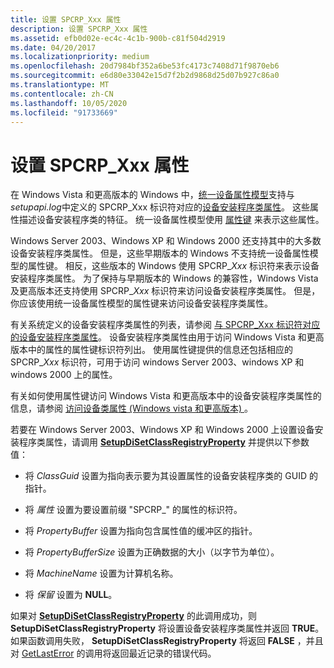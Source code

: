 ```yaml
---
title: 设置 SPCRP_Xxx 属性
description: 设置 SPCRP_Xxx 属性
ms.assetid: efb0d02e-ec4c-4c1b-900b-c81f504d2919
ms.date: 04/20/2017
ms.localizationpriority: medium
ms.openlocfilehash: 20d7984bf352a6be53fc4173c7408d71f9870eb6
ms.sourcegitcommit: e6d80e33042e15d7f2b2d9868d25d07b927c86a0
ms.translationtype: MT
ms.contentlocale: zh-CN
ms.lasthandoff: 10/05/2020
ms.locfileid: "91733669"
---
```

# <a name="setting-spcrp_xxx-properties"></a>设置 SPCRP_Xxx 属性


在 Windows Vista 和更高版本的 Windows 中，[统一设备属性模型](unified-device-property-model--windows-vista-and-later-.md)支持与*setupapi.log*中定义的 SPCRP_Xxx 标识符对应的[设备安装程序类属性](/previous-versions/ff542239(v=vs.85))。 这些属性描述设备安装程序类的特征。 统一设备属性模型使用 [属性键](property-keys.md) 来表示这些属性。

Windows Server 2003、Windows XP 和 Windows 2000 还支持其中的大多数设备安装程序类属性。 但是，这些早期版本的 Windows 不支持统一设备属性模型的属性键。 相反，这些版本的 Windows 使用 SPCRP_*Xxx* 标识符来表示设备安装程序类属性。 为了保持与早期版本的 Windows 的兼容性，Windows Vista 及更高版本还支持使用 SPCRP_*Xxx* 标识符来访问设备安装程序类属性。 但是，你应该使用统一设备属性模型的属性键来访问设备安装程序类属性。

有关系统定义的设备安装程序类属性的列表，请参阅 [与 SPCRP_Xxx 标识符对应的设备安装程序类属性](/previous-versions/ff542245(v=vs.85))。 设备安装程序类属性由用于访问 Windows Vista 和更高版本中的属性的属性键标识符列出。 使用属性键提供的信息还包括相应的 SPCRP_*Xxx* 标识符，可用于访问 windows Server 2003、windows XP 和 windows 2000 上的属性。

有关如何使用属性键访问 Windows Vista 和更高版本中的设备安装程序类属性的信息，请参阅 [访问设备类属性 (Windows vista 和更高版本) ](accessing-device-class-properties--windows-vista-and-later-.md)。

若要在 Windows Server 2003、Windows XP 和 Windows 2000 上设置设备安装程序类属性，请调用 [**SetupDiSetClassRegistryProperty**](/windows/win32/api/setupapi/nf-setupapi-setupdisetclassregistrypropertya) 并提供以下参数值：

-   将 *ClassGuid* 设置为指向表示要为其设置属性的设备安装程序类的 GUID 的指针。

-   将 *属性* 设置为要设置前缀 "SPCRP_" 的属性的标识符。

-   将 *PropertyBuffer* 设置为指向包含属性值的缓冲区的指针。

-   将 *PropertyBufferSize* 设置为正确数据的大小（以字节为单位）。

-   将 *MachineName* 设置为计算机名称。

-   将 *保留* 设置为 **NULL**。

如果对 [**SetupDiSetClassRegistryProperty**](/windows/win32/api/setupapi/nf-setupapi-setupdisetclassregistrypropertya) 的此调用成功，则 **SetupDiSetClassRegistryProperty** 将设置设备安装程序类属性并返回 **TRUE**。 如果函数调用失败， **SetupDiSetClassRegistryProperty** 将返回 **FALSE** ，并且对 [GetLastError](/windows/win32/api/errhandlingapi/nf-errhandlingapi-getlasterror) 的调用将返回最近记录的错误代码。

